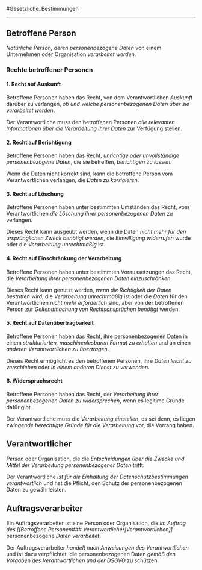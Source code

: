 #Gesetzliche_Bestimmungen
***

## Betroffene Person
*Natürliche Person, deren personenbezogene Daten* von einem Unternehmen oder Organisation *verarbeitet werden*.

### Rechte betroffener Personen
#### 1. Recht auf Auskunft
Betroffene Personen haben das Recht, von dem Verantwortlichen *Auskunft* darüber zu verlangen, *ob und welche personenbezogenen Daten über sie verarbeitet werden*.

Der Verantwortliche muss den betroffenen Personen *alle relevanten Informationen über die Verarbeitung ihrer Daten* zur Verfügung stellen.

#### 2. Recht auf Berichtigung
Betroffene Personen haben das Recht, *unrichtige oder unvollständige personenbezogene Daten*, die sie betreffen, *berichtigen zu lassen*.

Wenn die Daten nicht korrekt sind, kann die betroffene Person vom Verantwortlichen verlangen, die *Daten zu korrigieren*.

#### 3. Recht auf Löschung
Betroffene Personen haben unter bestimmten Umständen das Recht, vom Verantwortlichen *die Löschung ihrer personenbezogenen Daten* zu verlangen.

Dieses Recht kann ausgeübt werden, wenn die Daten *nicht mehr für den ursprünglichen Zweck benötigt werden*, die *Einwilligung widerrufen* wurde oder die *Verarbeitung unrechtmäßig* ist.

#### 4. Recht auf Einschränkung der Verarbeitung
Betroffene Personen haben unter bestimmten Voraussetzungen das Recht, die *Verarbeitung ihrer personenbezogenen Daten einzuschränken*.

Dieses Recht kann genutzt werden, *wenn die Richtigkeit der Daten bestritten wird*, die *Verarbeitung unrechtmäßig* ist oder die *Daten* für den Verantwortlichen *nicht mehr erforderlich* sind, aber von der betroffenen Person zur *Geltendmachung von Rechtsansprüchen benötigt* werden.

#### 5. Recht auf Datenübertragbarkeit
Betroffene Personen haben das Recht, ihre personenbezogenen Daten in einem *strukturierten, maschinenlesbaren Format zu erhalten* und an einen *anderen Verantwortlichen zu übertragen*.

Dieses Recht ermöglicht es den betroffenen Personen, ihre *Daten leicht zu verschieben* oder *in einem anderen Dienst zu verwenden*.

#### 6. Widerspruchsrecht
Betroffene Personen haben das Recht, der *Verarbeitung ihrer personenbezogenen Daten zu widersprechen*, wenn es legitime Gründe dafür gibt.

Der Verantwortliche muss die *Verarbeitung einstellen*, es sei denn, es liegen *zwingende berechtigte Gründe für die Verarbeitung* vor, die Vorrang haben.


## Verantwortlicher
*Person* oder Organisation, die die *Entscheidungen über die Zwecke und Mittel der Verarbeitung personenbezogener Daten* trifft.  
  
Der Verantwortliche *ist für die Einhaltung der Datenschutzbestimmungen verantwortlich* und hat die Pflicht, den Schutz der personenbezogenen Daten zu gewährleisten.

## Auftragsverarbeiter
Ein Auftragsverarbeiter ist eine Person oder Organisation, die *im Auftrag des [[Betroffene Personen### Verantwortlicher|Verantwortlichen]]* personenbezogene *Daten verarbeitet*.  

Der Auftragsverarbeiter *handelt nach Anweisungen des Verantwortlichen* und ist dazu verpflichtet, die personenbezogenen Daten *gemäß den Vorgaben des Verantwortlichen und der DSGVO* zu schützen.